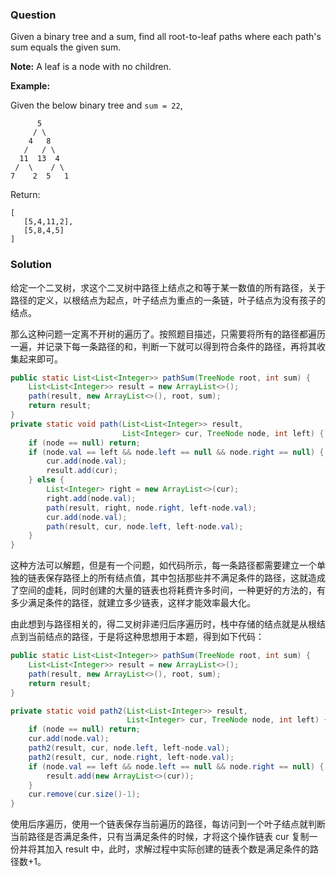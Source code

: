 ### Question

Given a binary tree and a sum, find all root-to-leaf paths where each path's sum equals the given sum.

**Note:** A leaf is a node with no children.

**Example:**

Given the below binary tree and `sum = 22`,

```
      5
     / \
    4   8
   /   / \
  11  13  4
 /  \    / \
7    2  5   1
```

Return:

```
[
   [5,4,11,2],
   [5,8,4,5]
]
```

### Solution

给定一个二叉树，求这个二叉树中路径上结点之和等于某一数值的所有路径，关于路径的定义，以根结点为起点，叶子结点为重点的一条链，叶子结点为没有孩子的结点。

那么这种问题一定离不开树的遍历了。按照题目描述，只需要将所有的路径都遍历一遍，并记录下每一条路径的和，判断一下就可以得到符合条件的路径，再将其收集起来即可。

```java
public static List<List<Integer>> pathSum(TreeNode root, int sum) {
    List<List<Integer>> result = new ArrayList<>();
    path(result, new ArrayList<>(), root, sum);
    return result;
}
private static void path(List<List<Integer>> result,
                         List<Integer> cur, TreeNode node, int left) {
    if (node == null) return;
    if (node.val == left && node.left == null && node.right == null) {
        cur.add(node.val);
        result.add(cur);
    } else {
        List<Integer> right = new ArrayList<>(cur);
        right.add(node.val);
        path(result, right, node.right, left-node.val);
        cur.add(node.val);
        path(result, cur, node.left, left-node.val);
    }
}
```

这种方法可以解题，但是有一个问题，如代码所示，每一条路径都需要建立一个单独的链表保存路径上的所有结点值，其中包括那些并不满足条件的路径，这就造成了空间的虚耗，同时创建的大量的链表也将耗费许多时间，一种更好的方法的，有多少满足条件的路径，就建立多少链表，这样才能效率最大化。

由此想到与路径相关的，得二叉树非递归后序遍历时，栈中存储的结点就是从根结点到当前结点的路径，于是将这种思想用于本题，得到如下代码：

```java
public static List<List<Integer>> pathSum(TreeNode root, int sum) {
    List<List<Integer>> result = new ArrayList<>();
    path(result, new ArrayList<>(), root, sum);
    return result;
}

private static void path2(List<List<Integer>> result,
                          List<Integer> cur, TreeNode node, int left) {
    if (node == null) return;
    cur.add(node.val);
    path2(result, cur, node.left, left-node.val);
    path2(result, cur, node.right, left-node.val);
    if (node.val == left && node.left == null && node.right == null) {
        result.add(new ArrayList<>(cur));
    }
    cur.remove(cur.size()-1);
}
```

使用后序遍历，使用一个链表保存当前遍历的路径，每访问到一个叶子结点就判断当前路径是否满足条件，只有当满足条件的时候，才将这个操作链表 cur 复制一份并将其加入 result 中，此时，求解过程中实际创建的链表个数是满足条件的路径数+1。